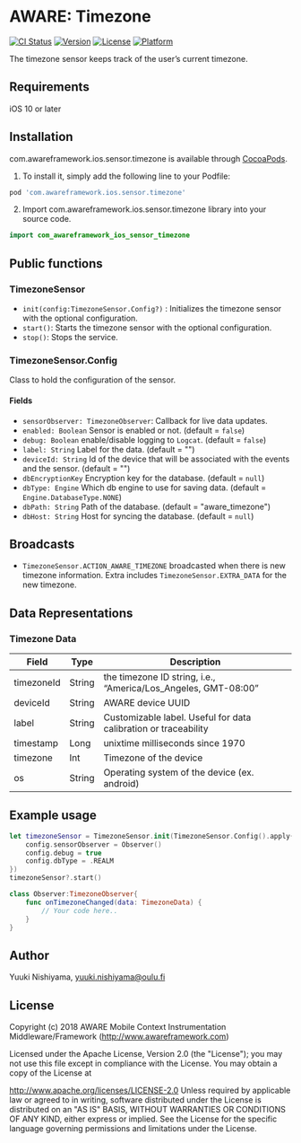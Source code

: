 # AWARE: Timezone

[![CI Status](https://img.shields.io/travis/awareframework/com.awareframework.ios.sensor.timezone.svg?style=flat)](https://travis-ci.org/awareframework/com.awareframework.ios.sensor.timezone)
[![Version](https://img.shields.io/cocoapods/v/com.awareframework.ios.sensor.timezone.svg?style=flat)](https://cocoapods.org/pods/com.awareframework.ios.sensor.timezone)
[![License](https://img.shields.io/cocoapods/l/com.awareframework.ios.sensor.timezone.svg?style=flat)](https://cocoapods.org/pods/com.awareframework.ios.sensor.timezone)
[![Platform](https://img.shields.io/cocoapods/p/com.awareframework.ios.sensor.timezone.svg?style=flat)](https://cocoapods.org/pods/com.awareframework.ios.sensor.timezone)

The timezone sensor keeps track of the user’s current timezone.

## Requirements
iOS 10 or later

## Installation

com.awareframework.ios.sensor.timezone is available through [CocoaPods](https://cocoapods.org). 

1. To install it, simply add the following line to your Podfile:
```ruby
pod 'com.awareframework.ios.sensor.timezone'
```

2. Import com.awareframework.ios.sensor.timezone library into your source code.
```swift
import com_awareframework_ios_sensor_timezone 
```

## Public functions

### TimezoneSensor

* `init(config:TimezoneSensor.Config?)` : Initializes the timezone sensor with the optional configuration.
* `start()`: Starts the timezone sensor with the optional configuration.
* `stop()`: Stops the service.


### TimezoneSensor.Config

Class to hold the configuration of the sensor.

#### Fields

+ `sensorObserver: TimezoneObserver`: Callback for live data updates.
+ `enabled: Boolean` Sensor is enabled or not. (default = `false`)
+ `debug: Boolean` enable/disable logging to `Logcat`. (default = `false`)
+ `label: String` Label for the data. (default = "")
+ `deviceId: String` Id of the device that will be associated with the events and the sensor. (default = "")
+ `dbEncryptionKey` Encryption key for the database. (default = `null`)
+ `dbType: Engine` Which db engine to use for saving data. (default = `Engine.DatabaseType.NONE`)
+ `dbPath: String` Path of the database. (default = "aware_timezone")
+ `dbHost: String` Host for syncing the database. (default = `null`)

## Broadcasts

+ `TimezoneSensor.ACTION_AWARE_TIMEZONE` broadcasted when there is new timezone information. Extra includes `TimezoneSensor.EXTRA_DATA` for the new timezone.

## Data Representations

### Timezone Data

| Field      | Type   | Description                                                                  |
| ---------- | ------ | ---------------------------------------------------------------------------- |
| timezoneId | String | the timezone ID string, i.e., “America/Los_Angeles, GMT-08:00”  |
| deviceId   | String | AWARE device UUID                                                            |
| label      | String | Customizable label. Useful for data calibration or traceability              |
| timestamp  | Long   | unixtime milliseconds since 1970                                             |
| timezone   | Int    | Timezone of the device                                                       |
| os         | String | Operating system of the device (ex. android)                                 |

## Example usage

```swift
let timezoneSensor = TimezoneSensor.init(TimezoneSensor.Config().apply{ config in
    config.sensorObserver = Observer()
    config.debug = true
    config.dbType = .REALM
})
timezoneSensor?.start()
```

```swift
class Observer:TimezoneObserver{
    func onTimezoneChanged(data: TimezoneData) {
        // Your code here..
    }
}
```

## Author

Yuuki Nishiyama, yuuki.nishiyama@oulu.fi

## License

Copyright (c) 2018 AWARE Mobile Context Instrumentation Middleware/Framework (http://www.awareframework.com)

Licensed under the Apache License, Version 2.0 (the "License"); you may not use this file except in compliance with the License. You may obtain a copy of the License at

http://www.apache.org/licenses/LICENSE-2.0 Unless required by applicable law or agreed to in writing, software distributed under the License is distributed on an "AS IS" BASIS, WITHOUT WARRANTIES OR CONDITIONS OF ANY KIND, either express or implied. See the License for the specific language governing permissions and limitations under the License.

